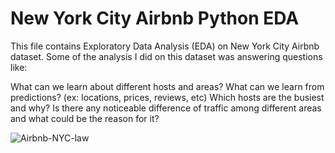 # New York City Airbnb Python EDA
This file contains Exploratory Data Analysis (EDA) on New York City Airbnb dataset.
Some of the analysis I did on this dataset was answering questions like:
  
  
  What can we learn about different hosts and areas?
  What can we learn from predictions? (ex: locations, prices, reviews, etc)
  Which hosts are the busiest and why?
  Is there any noticeable difference of traffic among different areas and what could be the reason for it?


![Airbnb-NYC-law](https://user-images.githubusercontent.com/121971294/227805460-9f15d157-073b-4f34-b067-1b6b31f06c32.jpg)
